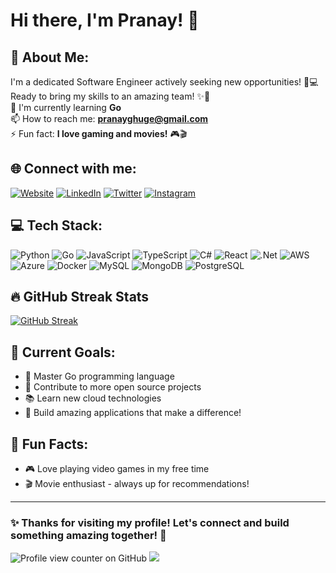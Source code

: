 # Hi there, I'm Pranay! 👋

## 🚀 About Me:
I'm a dedicated Software Engineer actively seeking new opportunities! 🚀💻 <br>
Ready to bring my skills to an amazing team! ✨💪 <br>
🌱 I'm currently learning **Go**  <br>
📫 How to reach me: **pranayghuge@gmail.com**  <br>
⚡ Fun fact: **I love gaming and movies!** 🎮🎬  <br>

## 🌐 Connect with me:
[![Website](https://img.shields.io/badge/Website-FF7139?style=for-the-badge&logo=Firefox-Browser&logoColor=white)](https://pranayghuge.com)
[![LinkedIn](https://img.shields.io/badge/LinkedIn-%230077B5.svg?style=for-the-badge&logo=linkedin&logoColor=white)](https://www.linkedin.com/in/pranay-ghuge-2a4a75137/) 
[![Twitter](https://img.shields.io/badge/Twitter-%231DA1F2.svg?style=for-the-badge&logo=Twitter&logoColor=white)](https://twitter.com/PranayGhuge2) 
[![Instagram](https://img.shields.io/badge/Instagram-%23E4405F.svg?style=for-the-badge&logo=Instagram&logoColor=white)](https://www.instagram.com/pranayghuge/)

## 💻 Tech Stack:
![Python](https://img.shields.io/badge/python-3670A0?style=for-the-badge&logo=python&logoColor=ffdd54) 
![Go](https://img.shields.io/badge/go-%2300ADD8.svg?style=for-the-badge&logo=go&logoColor=white) 
![JavaScript](https://img.shields.io/badge/javascript-%23323330.svg?style=for-the-badge&logo=javascript&logoColor=%23F7DF1E) 
![TypeScript](https://img.shields.io/badge/typescript-%23007ACC.svg?style=for-the-badge&logo=typescript&logoColor=white) 
![C#](https://img.shields.io/badge/c%23-%23239120.svg?style=for-the-badge&logo=c-sharp&logoColor=white) 
![React](https://img.shields.io/badge/react-%2320232a.svg?style=for-the-badge&logo=react&logoColor=%2361DAFB) 
![.Net](https://img.shields.io/badge/.NET-5C2D91?style=for-the-badge&logo=.net&logoColor=white) 
![AWS](https://img.shields.io/badge/AWS-%23FF9900.svg?style=for-the-badge&logo=amazon-aws&logoColor=white) 
![Azure](https://img.shields.io/badge/azure-%230072C6.svg?style=for-the-badge&logo=azure-devops&logoColor=white) 
![Docker](https://img.shields.io/badge/docker-%230db7ed.svg?style=for-the-badge&logo=docker&logoColor=white) 
![MySQL](https://img.shields.io/badge/mysql-%2300f.svg?style=for-the-badge&logo=mysql&logoColor=white) 
![MongoDB](https://img.shields.io/badge/MongoDB-%234ea94b.svg?style=for-the-badge&logo=mongodb&logoColor=white) 
![PostgreSQL](https://img.shields.io/badge/postgres-%23316192.svg?style=for-the-badge&logo=postgresql&logoColor=white)


## 🔥 GitHub Streak Stats
[![GitHub Streak](https://streak-stats.demolab.com/?user=Pranay0205&theme=dark)](https://git.io/streak-stats)

## 🎯 Current Goals:
- 🚀 Master Go programming language
- 🌟 Contribute to more open source projects  
- 📚 Learn new cloud technologies
- 💪 Build amazing applications that make a difference!

## 🌟 Fun Facts:
- 🎮 Love playing video games in my free time
- 🎬 Movie enthusiast - always up for recommendations!

---
### ✨ Thanks for visiting my profile! Let's connect and build something amazing together! 🚀

![Profile view counter on GitHub](https://komarev.com/ghpvc/?username=pranay0205)
[![](https://visitcount.itsvg.in/api?id=pranay0205&icon=0&color=0)](https://visitcount.itsvg.in)

